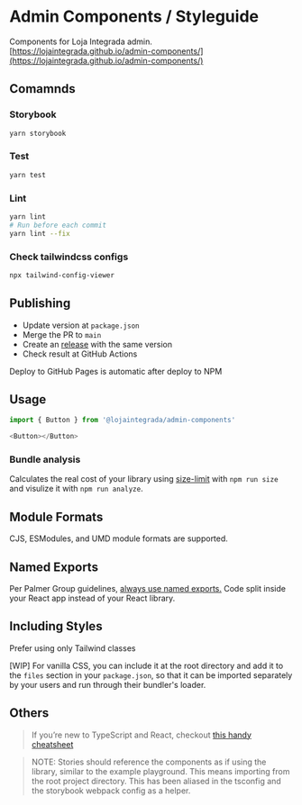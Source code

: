 # Admin Components / Styleguide

Components for Loja Integrada admin.
[https://lojaintegrada.github.io/admin-components/](https://lojaintegrada.github.io/admin-components/)

## Comamnds

### Storybook

```bash
yarn storybook
```

### Test

```bash
yarn test
```

### Lint

```bash
yarn lint
# Run before each commit
yarn lint --fix
```

### Check tailwindcss configs

```bash
npx tailwind-config-viewer
```

## Publishing

- Update version at `package.json`
- Merge the PR to `main`
- Create an [release](https://github.com/lojaintegrada/admin-components/releases) with the same version
- Check result at GitHub Actions

Deploy to GitHub Pages is automatic after deploy to NPM

## Usage

```js
import { Button } from '@lojaintegrada/admin-components'

<Button></Button>
```

### Bundle analysis

Calculates the real cost of your library using [size-limit](https://github.com/ai/size-limit) with `npm run size` and visulize it with `npm run analyze`.

## Module Formats

CJS, ESModules, and UMD module formats are supported.

## Named Exports

Per Palmer Group guidelines, [always use named exports.](https://github.com/palmerhq/typescript#exports) Code split inside your React app instead of your React library.

## Including Styles

Prefer using only Tailwind classes

[WIP]
For vanilla CSS, you can include it at the root directory and add it to the `files` section in your `package.json`, so that it can be imported separately by your users and run through their bundler's loader.

## Others

> If you’re new to TypeScript and React, checkout [this handy cheatsheet](https://github.com/sw-yx/react-typescript-cheatsheet/)

> NOTE: Stories should reference the components as if using the library, similar to the example playground. This means importing from the root project directory. This has been aliased in the tsconfig and the storybook webpack config as a helper.

